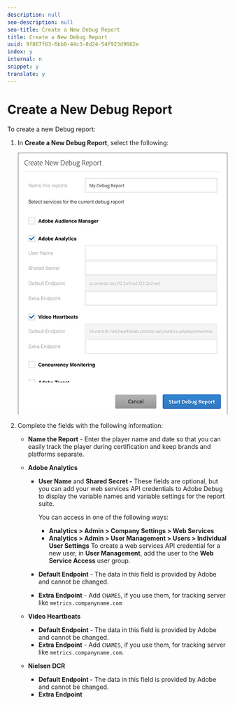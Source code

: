 ```yaml
---
description: null
seo-description: null
seo-title: Create a New Debug Report
title: Create a New Debug Report
uuid: 9f867f63-6bb0-44c3-8d24-54f923d9662e
index: y
internal: n
snippet: y
translate: y
---
```


# Create a New Debug Report

To create a new Debug report:

1. In **Create a New Debug Report**, select the following:

   <a id="fig_DD6BC87024A2459E8DFBE76AC8AEBD21"></a>

   ![](assets/create-new-debug-report.png) 

1. Complete the fields with the following information:

    * **Name the Report** - Enter the player name and date so that you can easily track the player during certification and keep brands and platforms separate. 
    * **Adobe Analytics**

        * **User Name** and **Shared Secret -** These fields are optional, but you can add your web services API credentials to Adobe Debug to display the variable names and variable settings for the report suite.

          You can access in one of the following ways:

            * **Analytics > Admin > Company Settings > Web Services** 
            * **Analytics > Admin > User Management > Users > Individual User Settings** To create a web services API credential for a new user, in **User Management**, add the user to the **Web Service Access** user group.

        * **Default Endpoint** - The data in this field is provided by Adobe and cannot be changed. 
        * **Extra Endpoint** - Add `CNAMES`, if you use them, for tracking server like `metrics.companyname.com`

    * **Video Heartbeats**

        * **Default Endpoint** - The data in this field is provided by Adobe and cannot be changed. 
        * **Extra Endpoint** - Add `CNAMES`, if you use them, for tracking server like `metrics.companyname.com`.

    * **Nielsen DCR**

        * **Default Endpoint -** The data in this field is provided by Adobe and cannot be changed. 
        * **Extra Endpoint**

